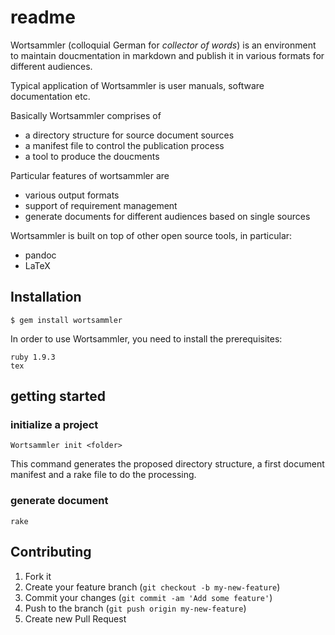# readme

Wortsammler (colloquial German for *collector of words*) is an
environment to maintain doucmentation in markdown and publish it in
various formats for different audiences.

Typical application of Wortsammler is user manuals, software
documentation etc.

Basically Wortsammler comprises of

-   a directory structure for source document sources
-   a manifest file to control the publication process
-   a tool to produce the doucments

Particular features of wortsammler are

-   various output formats
-   support of requirement management
-   generate documents for different audiences based on single sources

Wortsammler is built on top of other open source tools, in particular:

-   pandoc
-   LaTeX

## Installation

    $ gem install wortsammler

In order to use Wortsammler, you need to install the prerequisites:

    ruby 1.9.3
    tex

## getting started

### initialize a project

    Wortsammler init <folder>

This command generates the proposed directory structure, a first
document manifest and a rake file to do the processing.

### generate document

    rake 

## Contributing

1.  Fork it
2.  Create your feature branch (`git checkout -b my-new-feature`)
3.  Commit your changes (`git commit -am 'Add some feature'`)
4.  Push to the branch (`git push origin my-new-feature`)
5.  Create new Pull Request
